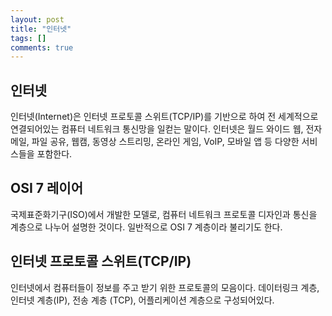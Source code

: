 ```yaml
---
layout: post
title: "인터넷"
tags: []
comments: true
---
```


## 인터넷
인터넷(Internet)은 인터넷 프로토콜 스위트(TCP/IP)를 기반으로 하여 전 세계적으로 연결되어있는 컴퓨터 네트워크 통신망을 일컫는 말이다. 인터넷은 월드 와이드 웹, 전자 메일, 파일 공유, 웹캠, 동영상 스트리밍, 온라인 게임, VoIP, 모바일 앱 등 다양한 서비스들을 포함한다.

## OSI 7 레이어
국제표준화기구(ISO)에서 개발한 모델로, 컴퓨터 네트워크 프로토콜 디자인과 통신을 계층으로 나누어 설명한 것이다. 일반적으로 OSI 7 계층이라 불리기도 한다.

## 인터넷 프로토콜 스위트(TCP/IP)
인터넷에서 컴퓨터들이 정보를 주고 받기 위한 프로토콜의 모음이다. 데이터링크 계층, 인터넷 계층(IP), 전송 계층 (TCP), 어플리케이션 계층으로 구성되어있다.